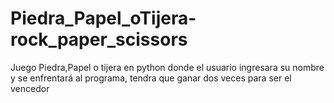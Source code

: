 # Piedra_Papel_oTijera-rock_paper_scissors
 Juego Piedra,Papel o tijera en python donde el usuario ingresara su nombre y se enfrentará al programa, tendra que ganar dos veces para ser el  vencedor
